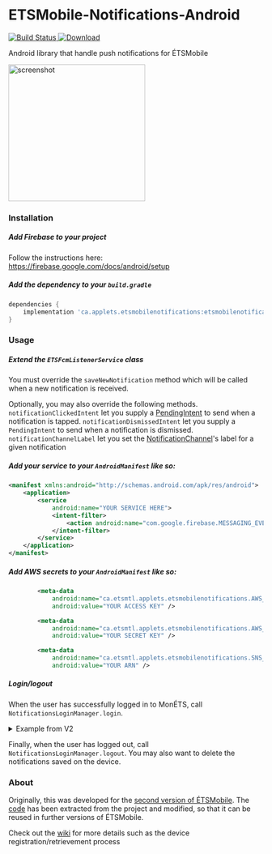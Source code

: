 # ETSMobile-Notifications-Android

[![Build Status](https://travis-ci.com/ApplETS/ETSMobile-Notifications-Android.svg?branch=master)](https://travis-ci.org/ApplETS/ETSMobile-Notifications-Android)[ ![Download](https://api.bintray.com/packages/clubapplets-server/NotreDame/etsmobilenotifications/images/download.svg) ](https://bintray.com/clubapplets-server/NotreDame/etsmobilenotifications/_latestVersion)


Android library that handle push notifications for ÉTSMobile

<img src="https://github.com/ApplETS/ETSMobile-Notifications-Android/blob/master/docs/images/screenshot.png" alt="screenshot" width="270"/>

### Installation
##### Add Firebase to your project

Follow the instructions here: https://firebase.google.com/docs/android/setup

##### Add the dependency to your `build.gradle`
```gradle
dependencies {
    implementation 'ca.applets.etsmobilenotifications:etsmobilenotifications:1.1.0'
}
```

### Usage
##### Extend the `ETSFcmListenerService` class

You must override the `saveNewNotification` method which will be called when a new notification is received.

Optionally, you may also override the following methods.
`notificationClickedIntent` let you supply a [PendingIntent](https://developer.android.com/training/notify-user/navigation) to send when a notification is tapped. 
`notificationDismissedIntent` let you supply a `PendingIntent` to send when a notification is dismissed.
`notificationChannelLabel` let you set the [NotificationChannel](https://developer.android.com/training/notify-user/channels)'s label for a given notification

##### Add your service to your `AndroidManifest` like so:
```xml
<manifest xmlns:android="http://schemas.android.com/apk/res/android">
    <application>
        <service
            android:name="YOUR SERVICE HERE">
            <intent-filter>
                <action android:name="com.google.firebase.MESSAGING_EVENT" />
            </intent-filter>
        </service>
    </application>
</manifest>
```
##### Add AWS secrets to your `AndroidManifest` like so:
```xml
        <meta-data
            android:name="ca.etsmtl.applets.etsmobilenotifications.AWS_ACCESS_KEY"
            android:value="YOUR ACCESS KEY" />

        <meta-data
            android:name="ca.etsmtl.applets.etsmobilenotifications.AWS_SECRET_KEY"
            android:value="YOUR SECRET KEY" />

        <meta-data
            android:name="ca.etsmtl.applets.etsmobilenotifications.SNS_ARN"
            android:value="YOUR ARN" />
```

##### Login/logout
When the user has successfully logged in to MonÉTS, call `NotificationsLoginManager.login`.
<details><summary>Example from V2</summary>
  
```java
  public class AuthentificationPortailTask extends AsyncTask<String, Void, Intent> {

    private final AccountManager accountManager;
    private WeakReference<Activity> launchingActivityWeakRef;

    public AuthentificationPortailTask(Activity launchingActivity) {
        launchingActivityWeakRef = new WeakReference<>(launchingActivity);
        accountManager = AccountManager.get(launchingActivity);
    }

    protected Intent doInBackground(String... params) {
        if (launchingActivityWeakRef.get() == null) {
            return null;
        }

        OkHttpClient client = TLSUtilities.createETSOkHttpClient(launchingActivityWeakRef.get());
        String url = params[0], username = params[1], password = params[2];
        MediaType mediaType = MediaType.parse("application/json");
        RequestBody body = RequestBody.create(mediaType, "{\n  \"Username\": \"" + username + "\",\n  \"Password\": \"" + password + "\"\n}");
        Request request = new Request.Builder()
                .url(url)
                .post(body)
                .addHeader("content-type", "application/json")
                .addHeader("cache-control", "no-cache")
                .build();

        Response response = null;
        String authCookie = "", domaine = "";
        int typeUsagerId = 0;

        final Intent res = new Intent();

        try {
            response = client.newCall(request).execute();

            if (response.code() == 200) {

                List<String> cookies = response.headers().values("Set-Cookie");

                for (String cookie : cookies) {
                    if (cookie.contains(Constants.MONETS_COOKIE_NAME)) {
                        authCookie = cookie;
                        break;
                    }
                }

                JSONObject jsonResponse = new JSONObject(response.body().string());

                typeUsagerId = jsonResponse.getInt("TypeUsagerId");
                domaine = jsonResponse.getString("Domaine");

                res.putExtra(AccountManager.KEY_AUTHTOKEN, authCookie);
                res.putExtra(Constants.TYPE_USAGER_ID, typeUsagerId);
                res.putExtra(Constants.DOMAINE, domaine);
            } else {
                Log.e("Erreur Portail", response.toString());
            }


        } catch (IOException e) {
            e.printStackTrace();
        } catch (JSONException e) {
            e.printStackTrace();
        }


        res.putExtra(AccountManager.KEY_ACCOUNT_NAME, username);
        res.putExtra(AccountManager.KEY_ACCOUNT_TYPE, Constants.ACCOUNT_TYPE);

        res.putExtra(Constants.PARAM_USER_PASS, password);


        return res;
    }

    protected void onPostExecute(Intent intent) {

        if (intent != null) {

            Account[] accounts = accountManager.getAccountsByType(Constants.ACCOUNT_TYPE);
            if (accounts.length > 0) {

                String authtoken = intent.getStringExtra(AccountManager.KEY_AUTHTOKEN);

                if (!TextUtils.isEmpty(authtoken)) {
                    int typeUsagerId = intent.getIntExtra(Constants.TYPE_USAGER_ID, -1);
                    String domaine = intent.getStringExtra(Constants.DOMAINE);

                    Activity launchingActivity = launchingActivityWeakRef.get();

                    if (launchingActivity != null) {
                        SecurePreferences securePreferences = new SecurePreferences(launchingActivity);
                        securePreferences.edit().putInt(Constants.TYPE_USAGER_ID, typeUsagerId).commit();
                        securePreferences.edit().putString(Constants.DOMAINE, domaine).commit();

                        securePreferences.edit().putString(Constants.EXP_DATE_COOKIE, domaine).commit();
                        ApplicationManager.domaine = domaine;
                        ApplicationManager.typeUsagerId = typeUsagerId;
                        accountManager.setAuthToken(accounts[0], Constants.AUTH_TOKEN_TYPE, authtoken);

                        Utility.saveCookieExpirationDate(authtoken, securePreferences);
                        NotificationsLoginManager.login(launchingActivity.getApplication(),
                                intent.getStringExtra(AccountManager.KEY_ACCOUNT_NAME), domaine);
                    } else {
                        return;
                    }
                }
            }

            Activity launchingActivity = launchingActivityWeakRef.get();

            if (launchingActivity != null) {
                launchingActivity.finish();
            }
        }
    }
}
```  
</details>

Finally, when the user has logged out, call `NotificationsLoginManager.logout`. You may also want to delete the notifications saved on the device.

### About
Originally, this was developed for the [second version of ÉTSMobile](https://github.com/ApplETS/ETSMobile-Android2). The [code](https://github.com/ApplETS/ETSMobile-Android2/pull/138) has been extracted from the project and modified, so that it can be reused in further versions of ÉTSMobile.

Check out the [wiki](https://github.com/ApplETS/ETSMobile-Notifications-Android/wiki) for more details such as the device registration/retrievement process
